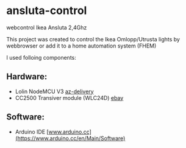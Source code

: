 # ansluta-control
webcontrol Ikea Ansluta 2,4Ghz 

This project was created to control the Ikea Omlopp/Utrusta lights by webbrowser or add it to a home automation system (FHEM)

I used folloing components:

## Hardware:
  - Lolin NodeMCU V3 [az-delivery](https://www.az-delivery.de/collections/wifi-module/products/copy-of-nodemcu-lua-amica-v2-modul-mit-esp8266-12e?ls=de)
  - CC2500 Transiver module (WLC24D) [ebay](https://www.ebay.com/itm/2PCS-1-8-3-6V-CC2500-IC-Wireless-RF-2400MHZ-Transceiver-Module-SPI-ISM-Demo-Code/401239287968)

## Software:
  - Arduino IDE [www.arduino.cc](https://www.arduino.cc/en/Main/Software)

  

  
